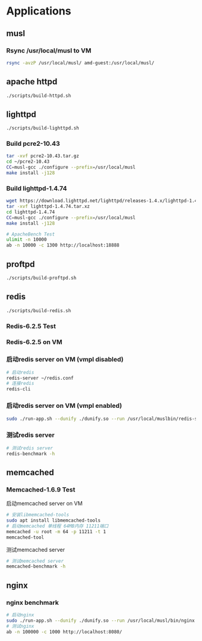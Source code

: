# Applications

## musl

### Rsync /usr/local/musl to VM

```bash
rsync -avzP /usr/local/musl/ amd-guest:/usr/local/musl/
```

## apache httpd

```bash
./scripts/build-httpd.sh
```

## lighttpd

```bash
./scripts/build-lighttpd.sh
```

### Build pcre2-10.43

```bash
tar -xvf pcre2-10.43.tar.gz
cd ~/pcre2-10.43
CC=musl-gcc ./configure --prefix=/usr/local/musl
make install -j128
```

### Build lighttpd-1.4.74

```bash
wget https://download.lighttpd.net/lighttpd/releases-1.4.x/lighttpd-1.4.74.tar.xz
tar -xvf lighttpd-1.4.74.tar.xz
cd lighttpd-1.4.74
CC=musl-gcc ./configure --prefix=/usr/local/musl
make install -j128
```

```bash
# ApacheBench Test
ulimit -n 10000
ab -n 10000 -c 1300 http://localhost:18888
```

## proftpd

```bash
./scripts/build-proftpd.sh
```

## redis

```bash
./scripts/build-redis.sh
```

### Redis-6.2.5 Test

### Redis-6.2.5 on VM

### 启动redis server on VM (vmpl disabled)

```bash
# 启动redis
redis-server ~/redis.conf
# 连接redis
redis-cli
```

### 启动redis server on VM (vmpl enabled)

```bash
sudo ./run-app.sh --dunify ./dunify.so --run /usr/local/muslbin/redis-server ./redis.conf
```

### 测试redis server

```bash
# 测试redis server
redis-benchmark -h
```

## memcached

### Memcached-1.6.9 Test

启动memcached server on VM

```bash
# 安装libmemcached-tools
sudo apt install libmemcached-tools
# 启动memcached 单线程 64MB内存 11211端口
memcached -u root -m 64 -p 11211 -t 1
memcached-tool
```

测试memcached server

```bash
# 测试memcached server
memcached-benchmark -h
```

## nginx

### nginx benchmark

```bash
# 启动nginx
sudo ./run-app.sh --dunify ./dunify.so --run /usr/local/musl/bin/nginx -c /usr/local/musl/etc/nginx/nginx.conf
# 测试nginx
ab -n 100000 -c 1000 http://localhost:8080/
```
